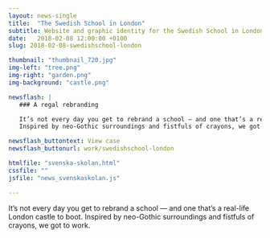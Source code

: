 ```yaml
---
layout: news-single
title:  "The Swedish School in London"
subtitle: Website and graphic identity for the Swedish School in London
date:   2018-02-08 12:00:00 +0100
slug: 2018-02-08-swedishschool-london

thumbnail: "thumbnail_720.jpg"
img-left: "tree.png"
img-right: "garden.png"
img-background: "castle.png"

newsflash: |
   ### A regal rebranding

   It’s not every day you get to rebrand a school — and one that’s a real-life London castle to boot.
   Inspired by neo-Gothic surroundings and fistfuls of crayons, we got to work.

newsflash_buttontext: View case
newsflash_buttonurl: work/swedishschool-london

htmlfile: "svenska-skolan.html"
cssfile: ""
jsfile: "news_svenskaskolan.js"

---
```

It’s not every day you get to rebrand a school — and one that’s a real-life London castle to boot. Inspired by neo-Gothic surroundings and fistfuls of crayons, we got to work.
